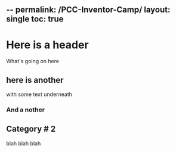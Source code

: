 --
permalink: /PCC-Inventor-Camp/
layout: single
toc: true
---

# Here is a header
What's going on here
## here is another
with some text underneath 
### And a nother

## Category # 2
blah blah blah
